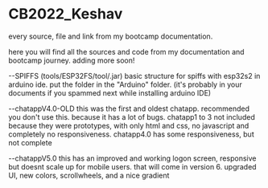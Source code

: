 # CB2022_Keshav
every source, file and link from my bootcamp documentation.

here you will find all the sources and code from my documentation and bootcamp journey. adding more soon!

--SPIFFS (tools/ESP32FS/tool/.jar)
basic structure for spiffs with esp32s2 in arduino ide. put the folder in the "Arduino" folder. (it's probably in your documents if you spammed next while installing arduino IDE)

--chatappV4.0-OLD
this was the first and oldest chatapp. recommended you don't use this. because it has a lot of bugs.
chatapp1 to 3 not included because they were prototypes, with only html and css, no javascript and completely no responsiveness.
chatapp4.0 has some responsiveness, but not complete

--chatappV5.0
this has an improved and working logon screen, responsive but doesnt scale up for mobile users. that will come in version 6. 
upgraded UI, new colors, scrollwheels, and a nice gradient
